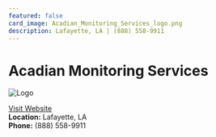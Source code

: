 ```yaml
---
featured: false
card_image: Acadian_Monitoring_Services_logo.png
description: Lafayette, LA | (888) 558-9911
---
```


# Acadian Monitoring Services
<img src="Acadian_Monitoring_Services_logo.png" alt="Logo" style="max-width: 200px; height: auto;">

<a href="https://www.acadianmonitoringservices.com">Visit Website</a>  
**Location:** Lafayette, LA  
**Phone:** (888) 558-9911
